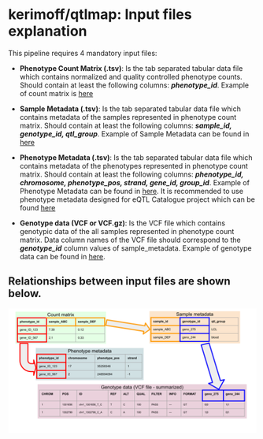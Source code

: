 # kerimoff/qtlmap: Input files explanation

This pipeline requires 4 mandatory input files:

* **Phenotype Count Matrix (.tsv)**: Is the tab separated tabular data file which contains normalized and quality controlled phenotype counts. Should contain at least the following columns: **_phenotype_id_**. Example of count matrix is [here](../testdata/GEUVADIS_cqn.tsv)

* **Sample Metadata (.tsv)**: Is the tab separated tabular data file which contains metadata of the samples represented in phenotype count matrix. Should contain at least the following columns: **_sample_id, genotype_id, qtl_group_**. Example of Sample Metadata can be found in [here](../testdata/GEUVADIS_sample_metadata.tsv)

* **Phenotype Metadata (.tsv)**: Is the tab separated tabular data file which contains metadata of the phenotypes represented in phenotype count matrix. Should contain at least the following columns: **_phenotype_id, chromosome, phenotype_pos, strand, gene_id, group_id_**. Example of Phenotype Metadata can be found in [here](../testdata/GEUVADIS_phenotype_metadata.tsv). It is recommended to use phenotype metadata designed for eQTL Catalogue project which can be found [here](https://zenodo.org/record/3366011#.X_SNWOkzbuY) 

* **Genotype data (VCF or VCF.gz)**: Is the VCF file which contains genotypic data of the all samples represented in phenotype count matrix. Data column names of the VCF file should correspond to the _**genotype_id**_ column values of sample_metadata. Example of genotype data can be found in [here](../testdata/GEUVADIS_genotypes.vcf.gz).


## Relationships between input files are shown below.

![input_relationships](images/input_relations.svg)

